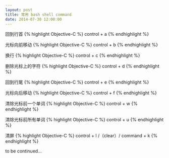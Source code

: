 ```yaml
---
layout: post
title: 常用 bash shell command
date: 2014-07-30 12:00:00
---
```


回到行首
{% highlight Objective-C %}
control + a
{% endhighlight %}


光标向前移动
{% highlight Objective-C %}
control + b
{% endhighlight %}


换行
{% highlight Objective-C %}
control + c
{% endhighlight %}


删除光标上的字符
{% highlight Objective-C %}
control + d
{% endhighlight %}


回到行尾
{% highlight Objective-C %}
control + e
{% endhighlight %}


光标向后移动
{% highlight Objective-C %}
control + f
{% endhighlight %}


清除光标前一个单词
{% highlight Objective-C %}
control + w
{% endhighlight %}


清除光标前所有单词
{% highlight Objective-C %}
control + u
{% endhighlight %}

清屏
{% highlight Objective-C %}
control + l /（clear）/ command + k
{% endhighlight %}


to be continued...